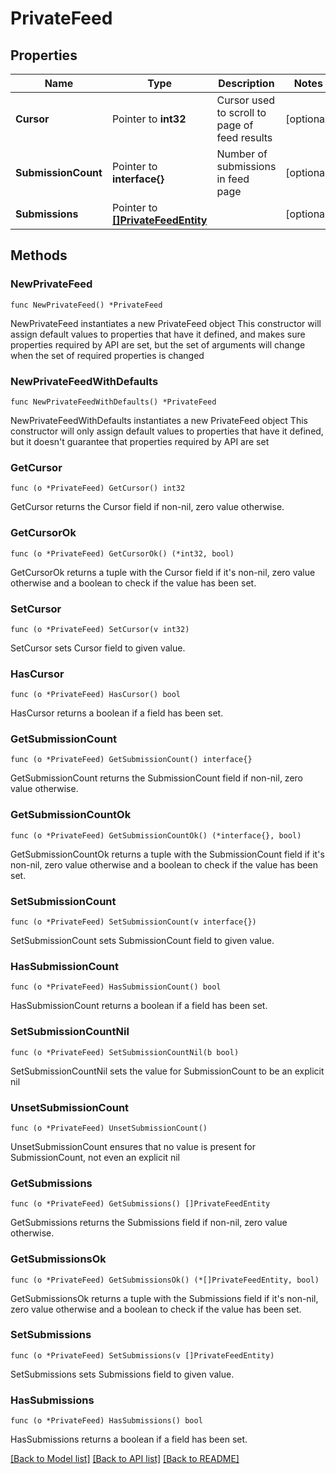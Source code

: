 # PrivateFeed

## Properties

Name | Type | Description | Notes
------------ | ------------- | ------------- | -------------
**Cursor** | Pointer to **int32** | Cursor used to scroll to page of feed results | [optional] 
**SubmissionCount** | Pointer to **interface{}** | Number of submissions in feed page | [optional] 
**Submissions** | Pointer to [**[]PrivateFeedEntity**](PrivateFeedEntity.md) |  | [optional] 

## Methods

### NewPrivateFeed

`func NewPrivateFeed() *PrivateFeed`

NewPrivateFeed instantiates a new PrivateFeed object
This constructor will assign default values to properties that have it defined,
and makes sure properties required by API are set, but the set of arguments
will change when the set of required properties is changed

### NewPrivateFeedWithDefaults

`func NewPrivateFeedWithDefaults() *PrivateFeed`

NewPrivateFeedWithDefaults instantiates a new PrivateFeed object
This constructor will only assign default values to properties that have it defined,
but it doesn't guarantee that properties required by API are set

### GetCursor

`func (o *PrivateFeed) GetCursor() int32`

GetCursor returns the Cursor field if non-nil, zero value otherwise.

### GetCursorOk

`func (o *PrivateFeed) GetCursorOk() (*int32, bool)`

GetCursorOk returns a tuple with the Cursor field if it's non-nil, zero value otherwise
and a boolean to check if the value has been set.

### SetCursor

`func (o *PrivateFeed) SetCursor(v int32)`

SetCursor sets Cursor field to given value.

### HasCursor

`func (o *PrivateFeed) HasCursor() bool`

HasCursor returns a boolean if a field has been set.

### GetSubmissionCount

`func (o *PrivateFeed) GetSubmissionCount() interface{}`

GetSubmissionCount returns the SubmissionCount field if non-nil, zero value otherwise.

### GetSubmissionCountOk

`func (o *PrivateFeed) GetSubmissionCountOk() (*interface{}, bool)`

GetSubmissionCountOk returns a tuple with the SubmissionCount field if it's non-nil, zero value otherwise
and a boolean to check if the value has been set.

### SetSubmissionCount

`func (o *PrivateFeed) SetSubmissionCount(v interface{})`

SetSubmissionCount sets SubmissionCount field to given value.

### HasSubmissionCount

`func (o *PrivateFeed) HasSubmissionCount() bool`

HasSubmissionCount returns a boolean if a field has been set.

### SetSubmissionCountNil

`func (o *PrivateFeed) SetSubmissionCountNil(b bool)`

 SetSubmissionCountNil sets the value for SubmissionCount to be an explicit nil

### UnsetSubmissionCount
`func (o *PrivateFeed) UnsetSubmissionCount()`

UnsetSubmissionCount ensures that no value is present for SubmissionCount, not even an explicit nil
### GetSubmissions

`func (o *PrivateFeed) GetSubmissions() []PrivateFeedEntity`

GetSubmissions returns the Submissions field if non-nil, zero value otherwise.

### GetSubmissionsOk

`func (o *PrivateFeed) GetSubmissionsOk() (*[]PrivateFeedEntity, bool)`

GetSubmissionsOk returns a tuple with the Submissions field if it's non-nil, zero value otherwise
and a boolean to check if the value has been set.

### SetSubmissions

`func (o *PrivateFeed) SetSubmissions(v []PrivateFeedEntity)`

SetSubmissions sets Submissions field to given value.

### HasSubmissions

`func (o *PrivateFeed) HasSubmissions() bool`

HasSubmissions returns a boolean if a field has been set.


[[Back to Model list]](../README.md#documentation-for-models) [[Back to API list]](../README.md#documentation-for-api-endpoints) [[Back to README]](../README.md)


